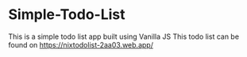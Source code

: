 # Simple-Todo-List
This is a simple todo list app built using Vanilla JS
This todo list can be found on https://nixtodolist-2aa03.web.app/ 